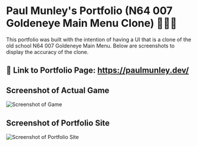 # Paul Munley's Portfolio (N64 007 Goldeneye Main Menu Clone) 🕵🏻‍♂️

This portfolio was built with the intention of having a UI that is a clone of the old school N64 007 Goldeneye Main Menu. Below are screenshots to display the accuracy of the clone.

## 🔗 Link to Portfolio Page: https://paulmunley.dev/

## Screenshot of Actual Game
![Screenshot of Game](https://github.com/Paul-Munley/paul-munleys-portfolio/blob/master/assets/actual-game-screenshot.jpeg)

## Screenshot of Portfolio Site
![Screenshot of Portfolio Site](https://live.staticflickr.com/65535/51405926321_1c797aecab_k.jpg)
